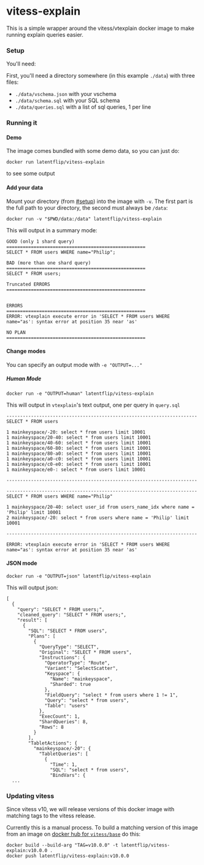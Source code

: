 # vitess-explain

This is a simple wrapper around the vitess/vtexplain docker image to make running explain queries easier.

### Setup

You'll need:

First, you'll need a directory somewhere (in this example `./data`) with three files:
  - `./data/vschema.json` with your vschema
  - `./data/schema.sql` with your SQL schema
  - `./data/queries.sql` with a list of sql queries, 1 per line


### Running it

#### Demo

The image comes bundled with some demo data, so you can just do:

```
docker run latentflip/vitess-explain
```

to see some output


#### Add your data

Mount your directory (from [#setup](#setup)) into the image with `-v`. The first part is the full path to your directory, the second must always be `/data`:

```
docker run -v "$PWD/data:/data" latentflip/vitess-explain
```

This will output in a summary mode:

```
GOOD (only 1 shard query)
===================================================
SELECT * FROM users WHERE name="Philip";

BAD (more than one shard query)
===================================================
SELECT * FROM users;

Truncated ERRORS
===================================================


ERRORS
===================================================
ERROR: vtexplain execute error in 'SELECT * FROM users WHERE name="as': syntax error at position 35 near 'as'

NO PLAN
===================================================
```

#### Change modes

You can specify an output mode with `-e "OUTPUT=..."`

##### Human Mode

```
docker run -e "OUTPUT=human" latentflip/vitess-explain
```

This will output in `vtexplain`'s text output, one per query in `query.sql`

```
----------------------------------------------------------------------
SELECT * FROM users

1 mainkeyspace/-20: select * from users limit 10001
1 mainkeyspace/20-40: select * from users limit 10001
1 mainkeyspace/40-60: select * from users limit 10001
1 mainkeyspace/60-80: select * from users limit 10001
1 mainkeyspace/80-a0: select * from users limit 10001
1 mainkeyspace/a0-c0: select * from users limit 10001
1 mainkeyspace/c0-e0: select * from users limit 10001
1 mainkeyspace/e0-: select * from users limit 10001

----------------------------------------------------------------------

----------------------------------------------------------------------
SELECT * FROM users WHERE name="Philip"

1 mainkeyspace/20-40: select user_id from users_name_idx where name = 'Philip' limit 10001
2 mainkeyspace/-20: select * from users where name = 'Philip' limit 10001

----------------------------------------------------------------------

ERROR: vtexplain execute error in 'SELECT * FROM users WHERE name="as': syntax error at position 35 near 'as'
```

#### JSON mode

```
docker run -e "OUTPUT=json" latentflip/vitess-explain
```

This will output json:

```
[
  {
    "query": "SELECT * FROM users;",
    "cleaned_query": "SELECT * FROM users;",
    "result": [
      {
        "SQL": "SELECT * FROM users",
        "Plans": [
          {
            "QueryType": "SELECT",
            "Original": "SELECT * FROM users",
            "Instructions": {
              "OperatorType": "Route",
              "Variant": "SelectScatter",
              "Keyspace": {
                "Name": "mainkeyspace",
                "Sharded": true
              },
              "FieldQuery": "select * from users where 1 != 1",
              "Query": "select * from users",
              "Table": "users"
            },
            "ExecCount": 1,
            "ShardQueries": 8,
            "Rows": 8
          }
        ],
        "TabletActions": {
          "mainkeyspace/-20": {
            "TabletQueries": [
              {
                "Time": 1,
                "SQL": "select * from users",
                "BindVars": {
  ...
```

### Updating vitess

Since vitess v10, we will release versions of this docker image with matching tags to the vitess release.

Currently this is a manual process. To build a matching version of this image from an image on [docker hub for `vitess/base`](https://hub.docker.com/r/vitess/base/tags?page=1&ordering=last_updated) do this:


```
docker build --build-arg "TAG=v10.0.0" -t latentflip/vitess-explain:v10.0.0 .
docker push latentflip/vitess-explain:v10.0.0
```
